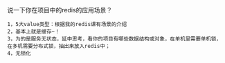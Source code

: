 说一下你在项目中的redis的应用场景？

```
1，5大value类型：根据我的redis课有场景的介绍
2，基本上就是缓存~！
3，为的是服务无状态，延申思考，看你的项目有哪些数据结构或对象，在单机里需要单机锁，在多机需要分布式锁，抽出来放入redis中；
4，无锁化
```



